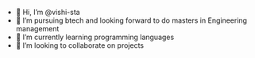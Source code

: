 - 👋 Hi, I’m @vishi-sta
- 👀 I’m pursuing btech and looking forward to do masters in Engineering management
- 🌱 I’m currently learning programming languages
- 💞️ I’m looking to collaborate on projects

<!---
vishi-sta/vishi-sta is a ✨ special ✨ repository because its `README.md` (this file) appears on your GitHub profile.
You can click the Preview link to take a look at your changes.
--->
